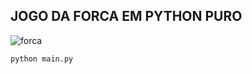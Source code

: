 ## JOGO DA FORCA EM PYTHON PURO 
![forca](https://user-images.githubusercontent.com/55309160/91337523-da872280-e7a9-11ea-8dd7-1d6992bc40e5.PNG)

    python main.py
